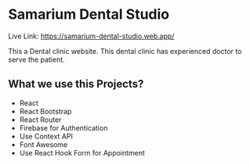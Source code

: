 # Samarium Dental Studio

Live Link: https://samarium-dental-studio.web.app/

This a Dental clinic website. This dental clinic has experienced doctor to serve the patient. 

## What we use this Projects?
* React
* React Bootstrap
* React Router
* Firebase for Authentication
* Use Context API
* Font Awesome
* Use React Hook Form for Appointment

